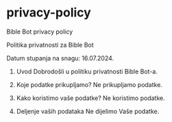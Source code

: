 # privacy-policy
Bible Bot privacy policy

Politika privatnosti za Bible Bot

Datum stupanja na snagu: 16.07.2024.

1. Uvod
Dobrodošli u politiku privatnosti Bible Bot-a.

2. Koje podatke prikupljamo?
   Ne prikupljamo podatke.

4. Kako koristimo vaše podatke?
   Ne koristimo podatke.
   
4. Deljenje vaših podataka
   Ne dijelimo Vaše podatke.
